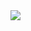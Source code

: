 <img src='https://github.com/Ishwar608/Registration-Login-Dashboard-ReactJs/blob/master/src/Image/poster.png'>

